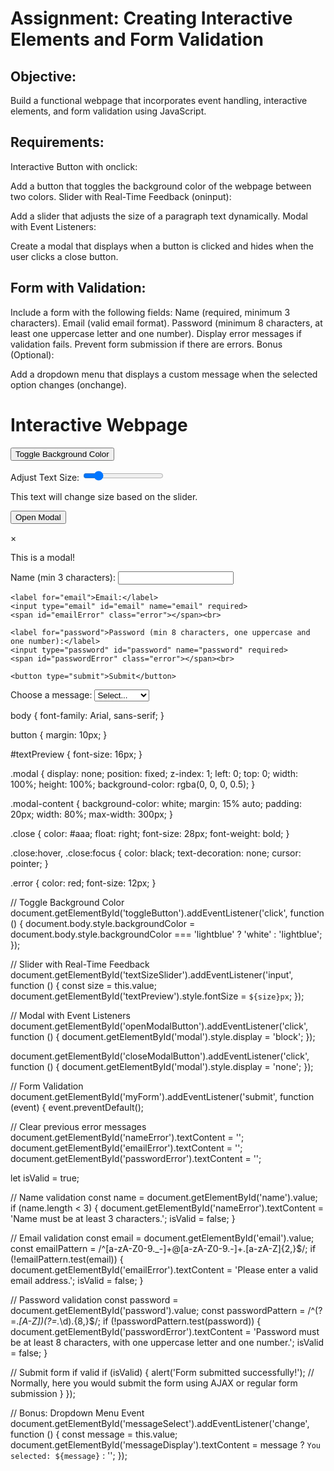 # Assignment: Creating Interactive Elements and Form Validation

## Objective:
Build a functional webpage that incorporates event handling, interactive elements, and form validation using JavaScript.

## Requirements:

Interactive Button with onclick:

Add a button that toggles the background color of the webpage between two colors.
Slider with Real-Time Feedback (oninput):

Add a slider that adjusts the size of a paragraph text dynamically.
Modal with Event Listeners:

Create a modal that displays when a button is clicked and hides when the user clicks a close button.

## Form with Validation:

Include a form with the following fields:
Name (required, minimum 3 characters).
Email (valid email format).
Password (minimum 8 characters, at least one uppercase letter and one number).
Display error messages if validation fails.
Prevent form submission if there are errors.
Bonus (Optional):

Add a dropdown menu that displays a custom message when the selected option changes (onchange).

<!DOCTYPE html>
<html lang="en">
<head>
  <meta charset="UTF-8">
  <meta name="viewport" content="width=device-width, initial-scale=1.0">
  <title>Interactive Elements and Form Validation</title>
  <link rel="stylesheet" href="style.css">
</head>
<body>
  <h1>Interactive Webpage</h1>

  <!-- Interactive Button -->
  <button id="toggleButton">Toggle Background Color</button>

  <!-- Slider with Real-Time Feedback -->
  <label for="textSizeSlider">Adjust Text Size:</label>
  <input type="range" id="textSizeSlider" min="10" max="50" value="16">
  <p id="textPreview">This text will change size based on the slider.</p>

  <!-- Modal -->
  <button id="openModalButton">Open Modal</button>
  <div id="modal" class="modal">
    <div class="modal-content">
      <span id="closeModalButton" class="close">&times;</span>
      <p>This is a modal!</p>
    </div>
  </div>

  <!-- Form with Validation -->
  <form id="myForm">
    <label for="name">Name (min 3 characters):</label>
    <input type="text" id="name" name="name" required>
    <span id="nameError" class="error"></span><br>

    <label for="email">Email:</label>
    <input type="email" id="email" name="email" required>
    <span id="emailError" class="error"></span><br>

    <label for="password">Password (min 8 characters, one uppercase and one number):</label>
    <input type="password" id="password" name="password" required>
    <span id="passwordError" class="error"></span><br>

    <button type="submit">Submit</button>
  </form>

  <!-- Bonus Dropdown Menu -->
  <label for="messageSelect">Choose a message:</label>
  <select id="messageSelect">
    <option value="">Select...</option>
    <option value="Message 1">Message 1</option>
    <option value="Message 2">Message 2</option>
    <option value="Message 3">Message 3</option>
  </select>
  <p id="messageDisplay"></p>

  <script src="script.js"></script>
</body>
</html>

body {
  font-family: Arial, sans-serif;
}

button {
  margin: 10px;
}

#textPreview {
  font-size: 16px;
}

.modal {
  display: none;
  position: fixed;
  z-index: 1;
  left: 0;
  top: 0;
  width: 100%;
  height: 100%;
  background-color: rgba(0, 0, 0, 0.5);
}

.modal-content {
  background-color: white;
  margin: 15% auto;
  padding: 20px;
  width: 80%;
  max-width: 300px;
}

.close {
  color: #aaa;
  float: right;
  font-size: 28px;
  font-weight: bold;
}

.close:hover,
.close:focus {
  color: black;
  text-decoration: none;
  cursor: pointer;
}

.error {
  color: red;
  font-size: 12px;
}


// Toggle Background Color
document.getElementById('toggleButton').addEventListener('click', function () {
  document.body.style.backgroundColor = document.body.style.backgroundColor === 'lightblue' ? 'white' : 'lightblue';
});

// Slider with Real-Time Feedback
document.getElementById('textSizeSlider').addEventListener('input', function () {
  const size = this.value;
  document.getElementById('textPreview').style.fontSize = `${size}px`;
});

// Modal with Event Listeners
document.getElementById('openModalButton').addEventListener('click', function () {
  document.getElementById('modal').style.display = 'block';
});

document.getElementById('closeModalButton').addEventListener('click', function () {
  document.getElementById('modal').style.display = 'none';
});

// Form Validation
document.getElementById('myForm').addEventListener('submit', function (event) {
  event.preventDefault();

  // Clear previous error messages
  document.getElementById('nameError').textContent = '';
  document.getElementById('emailError').textContent = '';
  document.getElementById('passwordError').textContent = '';

  let isValid = true;

  // Name validation
  const name = document.getElementById('name').value;
  if (name.length < 3) {
    document.getElementById('nameError').textContent = 'Name must be at least 3 characters.';
    isValid = false;
  }

  // Email validation
  const email = document.getElementById('email').value;
  const emailPattern = /^[a-zA-Z0-9._-]+@[a-zA-Z0-9.-]+\.[a-zA-Z]{2,}$/;
  if (!emailPattern.test(email)) {
    document.getElementById('emailError').textContent = 'Please enter a valid email address.';
    isValid = false;
  }

  // Password validation
  const password = document.getElementById('password').value;
  const passwordPattern = /^(?=.*[A-Z])(?=.*\d).{8,}$/;
  if (!passwordPattern.test(password)) {
    document.getElementById('passwordError').textContent = 'Password must be at least 8 characters, with one uppercase letter and one number.';
    isValid = false;
  }

  // Submit form if valid
  if (isValid) {
    alert('Form submitted successfully!');
    // Normally, here you would submit the form using AJAX or regular form submission
  }
});

// Bonus: Dropdown Menu Event
document.getElementById('messageSelect').addEventListener('change', function () {
  const message = this.value;
  document.getElementById('messageDisplay').textContent = message ? `You selected: ${message}` : '';
});


